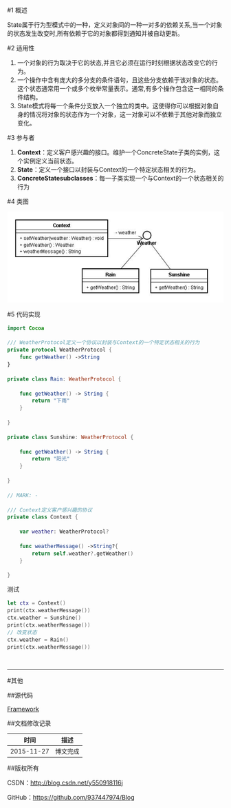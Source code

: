 #1 概述

State属于行为型模式中的一种，定义对象间的一种一对多的依赖关系,当一个对象的状态发生改变时,所有依赖于它的对象都得到通知并被自动更新。

#2 适用性

1. 一个对象的行为取决于它的状态,并且它必须在运行时刻根据状态改变它的行为。
2. 一个操作中含有庞大的多分支的条件语句，且这些分支依赖于该对象的状态。这个状态通常用一个或多个枚举常量表示。通常,有多个操作包含这一相同的条件结构。
3. State模式将每一个条件分支放入一个独立的类中。这使得你可以根据对象自身的情况将对象的状态作为一个对象，这一对象可以不依赖于其他对象而独立变化。

#3 参与者

1. **Context**：定义客户感兴趣的接口。维护一个ConcreteState子类的实例，这个实例定义当前状态。
2. **State**：定义一个接口以封装与Context的一个特定状态相关的行为。
3. **ConcreteStatesubclasses**：每一子类实现一个与Context的一个状态相关的行为

#4 类图

![DDl-1](https://raw.githubusercontent.com/937447974/Blog/master/Resources/2015112721.png)

#5 代码实现

```swift
import Cocoa

/// WeatherProtocol定义一个协议以封装与Context的一个特定状态相关的行为
private protocol WeatherProtocol {    
    func getWeather() ->String    
}

private class Rain: WeatherProtocol {
    
    func getWeather() -> String {
        return "下雨"
    }
    
}

private class Sunshine: WeatherProtocol {
    
    func getWeather() -> String {
        return "阳光"
    }
    
}

// MARK: -

/// Context定义客户感兴趣的协议
private class Context {
    
    var weather: WeatherProtocol?
    
    func weatherMessage() ->String?{
        return self.weather?.getWeather()
    }
    
}
```

测试

```swift
let ctx = Context()
print(ctx.weatherMessage())
ctx.weather = Sunshine()
print(ctx.weatherMessage())
// 改变状态
ctx.weather = Rain()
print(ctx.weatherMessage())
```

&#160;

----------

#其他

##源代码

[Framework](https://github.com/937447974/Framework)

##文档修改记录

| 时间 | 描述 |
| ---- | ---- |
| 2015-11-27 | 博文完成 |

##版权所有

CSDN：http://blog.csdn.net/y550918116j

GitHub：https://github.com/937447974/Blog